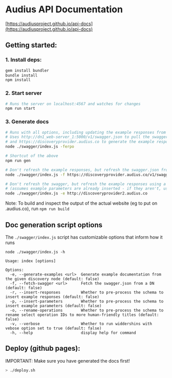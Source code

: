 # Audius API Documentation

[https://audiusproject.github.io/api-docs](https://audiusproject.github.io/api-docs)


## Getting started:

### 1. Install deps:
```bash
gem install bundler
bundle install
npm install
```

### 2. Start server
```bash
# Runs the server on localhost:4567 and watches for changes
npm run start
```

### 3. Generate docs
```bash
# Runs with all options, including updating the example responses from prod
# Uses http://dn1_web-server_1:5000/v1/swagger.json to pull the swagger.json
# and https://discoveryprovider.audius.co to generate the example responses by default
node ./swagger/index.js -ferpo

# Shortcut of the above
npm run gen

# Don't refresh the example responses, but refresh the swagger.json from prod
node ./swagger/index.js -f https://discoveryprovider.audius.co/v1/swagger.json -rpo

# Don't refresh the swagger, but refresh the example responses using a specific DN
# (assumes example parameters are already inserted - if they aren't, use -p)
node ./swagger/index.js -e http://discoveryprovider2.audius.co
```

Note: To build and inspect the output of the actual website (eg to put on <you>.audius.co), run `npm run build`


## Doc generation script options

The `./swagger/index.js` script has customizable options that inform how it runs
```
node ./swagger/index.js -h
```
```
Usage: index [options]

Options:
  -e, --generate-examples <url>  Generate example documentation from the given discovery node (default: false)
  -f, --fetch-swagger <url>      Fetch the swagger.json from a DN (default: false)
  -r, --insert-responses         Whether to pre-process the schema to insert example responses (default: false)
  -p, --insert-parameters        Whether to pre-process the schema to insert example parameters (default: false)
  -o, --rename-operations        Whether to pre-process the schema to rename select operation IDs to more human-friendly titles (default: false)
  -v, --verbose                  Whether to run widdershins with vebose option set to true (default: false)
  -h, --help                     display help for command
```

## Deploy (github pages):

IMPORTANT: Make sure you have generated the docs first!

```bash
> ./deploy.sh
```
